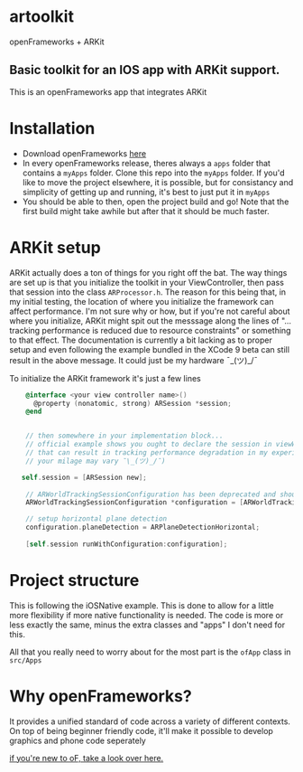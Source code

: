 # artoolkit
openFrameworks + ARKit


## Basic toolkit for an IOS app with ARKit support.
This is an openFrameworks app that integrates ARKit

# Installation
* Download openFrameworks [here](http://openframeworks.cc/versions/v0.9.8/of_v0.9.8_ios_release.zip)
* In every openFrameworks release, theres always a `apps` folder that contains a `myApps` folder. Clone this repo into the `myApps` folder. If you'd like to move the project
elsewhere, it is possible, but for consistancy and simplicity of getting up and running, it's best to just put it in `myApps`
* You should be able to then, open the project build and go! Note that the first build might take awhile but after that it should be much faster.

# ARKit setup 
ARKit actually does a ton of things for you right off the bat. The way things are set up is that you initialize the toolkit in your ViewController, then pass that session into the class `ARProcessor.h`. The reason for this being that, in my initial testing, the location of where you initialize the framework can affect performance. I'm not sure why or how, but if you're not careful about where you initialize, ARKit might spit out the messsage along the lines of "... tracking performance is reduced due to resource constraints"
or something to that effect. The documentation is currently a bit lacking as to proper setup and even following the example bundled in the XCode 9 beta can still result in the above message. It could just be my hardware ¯\_(ツ)_/¯

To initialize the ARKit framework it's just a few lines
```objective-c
    @interface <your view controller name>()
      @property (nonatomic, strong) ARSession *session;
    @end


    // then somewhere in your implementation block...
    // official example shows you ought to declare the session in viewWillLoad and initialize in viewWillAppear, but 
    // that can result in tracking performance degradation in my experience (again, could just be the phone I'm borrowing, 
    // your milage may vary ¯\_(ツ)_/¯)

   self.session = [ARSession new];
    
    // ARWorldTrackingSessionConfiguration has been deprecated and should now be ARWorldTrackingConfiguration - still using here cause I     //haven't updated the framework yet.
    ARWorldTrackingSessionConfiguration *configuration = [ARWorldTrackingSessionConfiguration new];

    // setup horizontal plane detection
    configuration.planeDetection = ARPlaneDetectionHorizontal;
    
    [self.session runWithConfiguration:configuration];
```



# Project structure 
This is following the iOSNative example. This is done to allow for a little more flexibility if more native functionality is needed. The code is more or less exactly the same, minus the extra classes and "apps" I don't need for this.


All that you really need to worry about for the most part is the `ofApp` class in `src/Apps`

# Why openFrameworks?
It provides a unified standard of code across a variety of different contexts. On top of being beginner friendly code, it'll make it possible to develop graphics and phone code seperately


[if you're new to oF, take a look over here.](http://openframeworks.cc/learning/)

